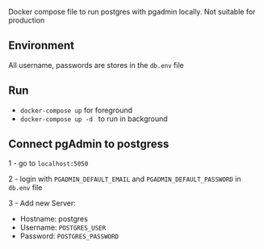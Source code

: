 Docker compose file to run postgres with pgadmin locally. Not suitable for production 


## Environment
All username, passwords are stores in the `db.env` file

## Run
- `docker-compose up` for foreground
- `docker-compose up -d ` to run in background

## Connect pgAdmin to postgress
1 - go to `localhost:5050`

2 - login with `PGADMIN_DEFAULT_EMAIL` and `PGADMIN_DEFAULT_PASSWORD` in 
`db.env` file

3 - Add new Server:
  - Hostname: postgres
  - Username: `POSTGRES_USER`
  - Password: `POSTGRES_PASSWORD`
